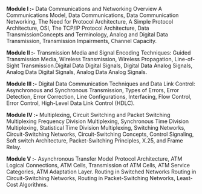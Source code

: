 **Module I :-**
Data Communications and Networking Overview
A Communications Model, Data Communications, Data Communication Networking, The Need
for Protocol Architecture, A Simple Protocol Architecture, OSI, The TCP/IP Protocol
Architecture, Data TransmissionConcepts and Terminology, Analog and Digital Data
Transmission, Transmission Impairments, Channel Capacity. 

**Module II :-**
Transmission Media and Signal Encoding Techniques: Guided Transmission Media, Wireless
Transmission, Wireless Propagation, Line-of-Sight Transmission.Digital Data Digital Signals,
Digital Data Analog Signals, Analog Data Digital Signals, Analog Data Analog Signals.

**Module III :-**
Digital Data Communication Techniques and Data Link Control: Asynchronous and
Synchronous Transmission, Types of Errors, Error Detection, Error Correction, Line
Configurations, Interfacing, Flow Control, Error Control, High-Level Data Link Control (HDLC).

**Module IV :-**
Multiplexing, Circuit Switching and Packet Switching Multiplexing
Frequency Division Multiplexing, Synchronous Time Division Multiplexing, Statistical Time
Division Multiplexing, Switching Networks, Circuit-Switching Networks, Circuit-Switching
Concepts, Control Signaling, Soft switch Architecture, Packet-Switching Principles, X.25, and
Frame Relay.

**Module V :-**
Asynchronous Transfer Model
Protocol Architecture, ATM Logical Connections, ATM Cells, Transmission of ATM Cells, ATM
Service Categories, ATM Adaptation Layer.
Routing in Switched Networks
Routing in Circuit-Switching Networks, Routing in Packet-Switching Networks, Least-Cost
Algorithms. 
